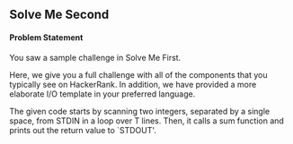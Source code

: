 ## Solve Me Second

#### Problem Statement

You saw a sample challenge in Solve Me First.

Here, we give you a full challenge with all of the components that you typically see on HackerRank. In addition, we have provided a more elaborate I/O template in your preferred language.

The given code starts by scanning two integers, separated by a single space, from STDIN in a loop over T lines. Then, it calls a sum function and prints out the return value to `STDOUT'.

